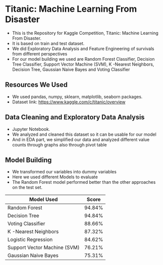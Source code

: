 # Titanic: Machine Learning From Disaster

* This is the Repository for Kaggle Competition, Titanic: Machine Learning From Disaster. 
* It is based on train and test dataset.
* We did Exploratory Data Analysis and Feature Engineering of survivals from different perspectives
* For our model building we used are Random Forest Classifier, Decision Tree Classifier, Support Vector Machine (SVM), K -Nearest Neighbors, Decision Tree, Gaussian Naive Bayes and Voting Classifier


## Resources We Used

* We used pandas, numpy, sklearn, matplotlib, seaborn packages.
* Dataset link: https://www.kaggle.com/c/titanic/overview


## Data Cleaning and Exploratory Data Analysis

* Jupyter Notebook.
* We analyzed and cleaned this dataset so it can be usable for our model
* And in EDA part, we simplified our data and analyzed different value counts through graphs also through pivot table


## Model Building

* We transformed our variables into dummy variables
* Here we used different Models to evaluate
* The Random Forest model performed better than the other approaches on the test set. 

Model Used| Score
------------ | -------------
Random Forest | 94.84%
Decision Tree	 | 94.84%
Voting Classifier	 | 88.66%
K -Nearest Neighbors	 | 87.32%
Logistic Regression	 | 84.62%
Support Vector Machine (SVM)	 | 76.21%
Gaussian Naive Bayes	 | 75.31%

